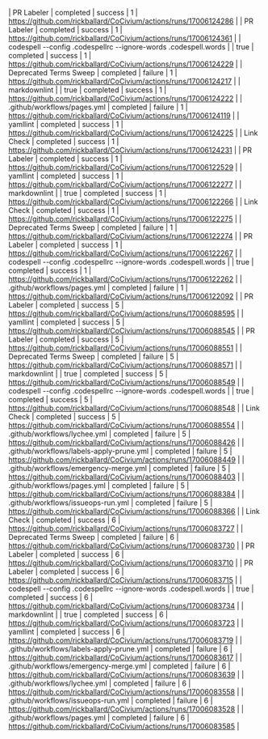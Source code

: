 <!-- status: stub; target: 150+ words -->
| PR Labeler | completed | success | 1 | https://github.com/rickballard/CoCivium/actions/runs/17006124286 |
| PR Labeler | completed | success | 1 | https://github.com/rickballard/CoCivium/actions/runs/17006124361 |
| codespell --config .codespellrc --ignore-words .codespell.words  |  |  true | completed | success | 1 | https://github.com/rickballard/CoCivium/actions/runs/17006124229 |
| Deprecated Terms Sweep | completed | failure | 1 | https://github.com/rickballard/CoCivium/actions/runs/17006124217 |
| markdownlint  |  |  true | completed | success | 1 | https://github.com/rickballard/CoCivium/actions/runs/17006124222 |
| .github/workflows/pages.yml | completed | failure | 1 | https://github.com/rickballard/CoCivium/actions/runs/17006124119 |
| yamllint | completed | success | 1 | https://github.com/rickballard/CoCivium/actions/runs/17006124225 |
| Link Check | completed | success | 1 | https://github.com/rickballard/CoCivium/actions/runs/17006124231 |
| PR Labeler | completed | success | 1 | https://github.com/rickballard/CoCivium/actions/runs/17006122529 |
| yamllint | completed | success | 1 | https://github.com/rickballard/CoCivium/actions/runs/17006122277 |
| markdownlint  |  |  true | completed | success | 1 | https://github.com/rickballard/CoCivium/actions/runs/17006122266 |
| Link Check | completed | success | 1 | https://github.com/rickballard/CoCivium/actions/runs/17006122275 |
| Deprecated Terms Sweep | completed | failure | 1 | https://github.com/rickballard/CoCivium/actions/runs/17006122274 |
| PR Labeler | completed | success | 1 | https://github.com/rickballard/CoCivium/actions/runs/17006122267 |
| codespell --config .codespellrc --ignore-words .codespell.words  |  |  true | completed | success | 1 | https://github.com/rickballard/CoCivium/actions/runs/17006122262 |
| .github/workflows/pages.yml | completed | failure | 1 | https://github.com/rickballard/CoCivium/actions/runs/17006122092 |
| PR Labeler | completed | success | 5 | https://github.com/rickballard/CoCivium/actions/runs/17006088595 |
| yamllint | completed | success | 5 | https://github.com/rickballard/CoCivium/actions/runs/17006088545 |
| PR Labeler | completed | success | 5 | https://github.com/rickballard/CoCivium/actions/runs/17006088551 |
| Deprecated Terms Sweep | completed | failure | 5 | https://github.com/rickballard/CoCivium/actions/runs/17006088571 |
| markdownlint  |  |  true | completed | success | 5 | https://github.com/rickballard/CoCivium/actions/runs/17006088549 |
| codespell --config .codespellrc --ignore-words .codespell.words  |  |  true | completed | success | 5 | https://github.com/rickballard/CoCivium/actions/runs/17006088548 |
| Link Check | completed | success | 5 | https://github.com/rickballard/CoCivium/actions/runs/17006088554 |
| .github/workflows/lychee.yml | completed | failure | 5 | https://github.com/rickballard/CoCivium/actions/runs/17006088426 |
| .github/workflows/labels-apply-prune.yml | completed | failure | 5 | https://github.com/rickballard/CoCivium/actions/runs/17006088449 |
| .github/workflows/emergency-merge.yml | completed | failure | 5 | https://github.com/rickballard/CoCivium/actions/runs/17006088403 |
| .github/workflows/pages.yml | completed | failure | 5 | https://github.com/rickballard/CoCivium/actions/runs/17006088384 |
| .github/workflows/issueops-run.yml | completed | failure | 5 | https://github.com/rickballard/CoCivium/actions/runs/17006088366 |
| Link Check | completed | success | 6 | https://github.com/rickballard/CoCivium/actions/runs/17006083727 |
| Deprecated Terms Sweep | completed | failure | 6 | https://github.com/rickballard/CoCivium/actions/runs/17006083730 |
| PR Labeler | completed | success | 6 | https://github.com/rickballard/CoCivium/actions/runs/17006083710 |
| PR Labeler | completed | success | 6 | https://github.com/rickballard/CoCivium/actions/runs/17006083715 |
| codespell --config .codespellrc --ignore-words .codespell.words  |  |  true | completed | success | 6 | https://github.com/rickballard/CoCivium/actions/runs/17006083734 |
| markdownlint  |  |  true | completed | success | 6 | https://github.com/rickballard/CoCivium/actions/runs/17006083723 |
| yamllint | completed | success | 6 | https://github.com/rickballard/CoCivium/actions/runs/17006083719 |
| .github/workflows/labels-apply-prune.yml | completed | failure | 6 | https://github.com/rickballard/CoCivium/actions/runs/17006083617 |
| .github/workflows/emergency-merge.yml | completed | failure | 6 | https://github.com/rickballard/CoCivium/actions/runs/17006083639 |
| .github/workflows/lychee.yml | completed | failure | 6 | https://github.com/rickballard/CoCivium/actions/runs/17006083558 |
| .github/workflows/issueops-run.yml | completed | failure | 6 | https://github.com/rickballard/CoCivium/actions/runs/17006083528 |
| .github/workflows/pages.yml | completed | failure | 6 | https://github.com/rickballard/CoCivium/actions/runs/17006083585 |





